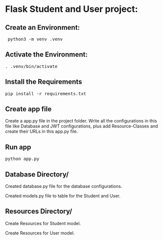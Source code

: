 # Flask Student and User project:
## Create an Environment:

<pre>
 python3 -m venv .venv
</pre>

## Activate the Environment:
<pre>
. .venv/bin/activate
</pre>

## Install the Requirements
<pre>
pip install -r requirements.txt
</pre>

## Create app file
Create a app.py file in the project folder. Write all the configurations in this file like Database 
and JWT configurations, plus add Resource-Classes and create their URLs in this app.py file. 

## Run app
<pre>
python app.py
</pre>

## Database Directory/ 
Created database.py file for the database configurations.

Created models.py file to table for the Student and User. 

## Resources Directory/
Create Resources for Student model.

Create Resources for User model. 

